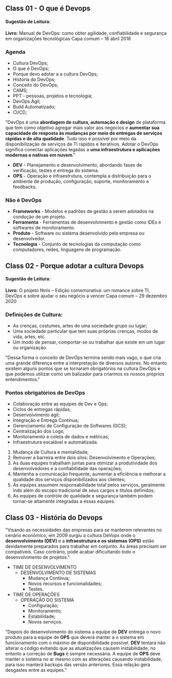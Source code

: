## Class 01 - O que é Devops

#### Sugestão de Leitura:

**Livro:** Manual de DevOps: como obter agilidade, confiabilidade e segurança em organizações tecnológicas Capa comum – 18 abril 2018

### Agenda

- Cultura DevOps;
- O que é DevOps;
- Porque devo adotar a a cultura DevOps;
- História do DevOps;
- Conceito do DevOps;
- CAMS;
- PPT - pessoas, projetos e tecnologia;
- DevOps Ágil;
- Build Automatizado;
- CI/CD;

"DevOps é uma **abordagem de cultura, automação e design** de
plataforma que tem como objetivo agregar mais valor aos negócios e
**aumentar sua capacidade de resposta às mudanças por meio de
entregas de serviços rápidas e de alta qualidade**. Tudo isso é possível por meio da disponibilização de serviços de TI rápidos e iterativos. Adotar o DevOps significa conectar aplicações legadas a **uma infraestrutura e aplicações modernas e nativas em nuvem**."

- **DEV** - Planejamento e desenvolvimento, abordando fases de verificação, testes e entrega do sistema.
- **OPS** - Operação e infraestrutura, contempla a distribuição para o ambiente de produção, configuração, suporte, monitoramento e feedbacks.

### Não é DevOps

- **Frameworks** - Modelos e padrões de gestão a serem adotados na condução de um projeto.
- **Ferramenta** - Ferramentas de desenvolvimento e gestão como IDEs e softwares de monitoramento.
- **Produto** - Software ou sistema desenvolvido pela empresa ou desenvolvedor.
- **Tecnologia** - Conjunto de tecnologias da computação como computadores, redes, linguagens de programação.

## Class 02 - Porque adotar a cultura Devops

#### Sugestão de Leitura:

**Livro:** O projeto fênix – Edição comemorativa: um romance sobre TI, DevOps e sobre ajudar o seu negócio a vencer Capa comum – 29 dezembro 2020

### Definições de Cultura:

- As crenças, costumes, artes de uma sociedade grupo ou lugar;
- Uma sociedade particular que tem suas próprias crenças, modos de vida, artes, etc.
- Um modo de pensar, comportar-se ou trabalhar que existe em um lugar ou organização.

"Dessa forma o conceito de DevOps termina sendo mais vago, o que cria
uma grande diferença entre a interpretação de diversos autores. No
entanto existem alguns pontos que se tornaram obrigatórios na cultura
DevOps e que podemos utilizar como um balizador para criarmos os
nossos próprios entendimentos."

### Pontos obrigatórios de DevOps

- Colaboração entre as equipes de Dev e Ops;
- Ciclos de entregas rápidas;
- Desenvolvimento ágil;
- Integração e Entrega Contínua;
- Gerenciamento de Configuração de Softwares (GCS);
- Centralização dos Logs;
- Monitoramento e coleta de dados e métricas;
- Infraestrutura escalável e automatizada.
  
1. Mudança de Cultura e mentalidade;
2. Remover a barreira entre dois silos: Desenvolvimento e Operações;
3. As duas equipes trabalham juntas para otimizar a produtividade dos desenvolvedores e a confiabilidade das operações;
4. Mantenha a comunicação frequente, aumentar a eficiência e melhorar a qualidade dos serviços disponibilizados aos clientes;
5. As equipes assumem responsabilidade total pelos serviços, geralmente indo além do escopo tradicional de seus cargos e títulos definidos;
6. As equipes de controle de qualidade e segurança também podem tornar-se altamente integradas a essas equipes.

## Class 03 - História do Devops

"Visando as necessidades das empresas para se manterem relevantes no
cenário econômico, em 2009 surgiu a cultura DeVops onde o **desenvolvimento (DEV)** e a **infraestrutura e os sistemas (OPS)** estão devidamente preparados para trabalhar em conjunto. As áreas precisam ser compatíveis. Caso contrário, pode acabar dificultando todo o desenvolvimento de projetos."

- TIME DE DESENVOLVIMENTO
  - DESENVOLVIMENTO DE SISTEMAS
    - Mudança Contínua;
    - Novos recursos e funcionalidades;
    - Testes.
- TIME DE OPERAÇÕES
  - OPERAÇÃO DO SISTEMA
    - Configuração;
    - Monitoramento;
    - Estabilidade;
    - Novos serviços.

"Depois do desenvolvimento do sistema a equipe de **DEV** entrega o novo produto
para a equipe de **OPS** que deverá manter a o sistema em funcionamento com o
máximo de disponibilidade possível. **DEV** tentara não alterar o código evitando que
as atualizações causem instabilidade, no entanto a correção de **Bugs** é sempre
necessária. A equipe de **OPS** deve manter o sistema no ar mesmo com as
alterações causando instabilidade, para isso manterá backups das versão
anteriores. Essa relação gera desgastes entre as equipes."

